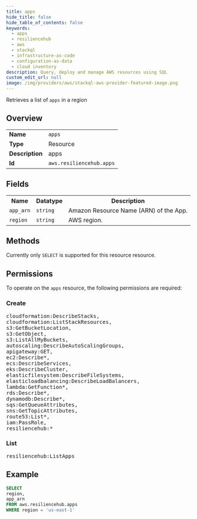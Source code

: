 ```yaml
---
title: apps
hide_title: false
hide_table_of_contents: false
keywords:
  - apps
  - resiliencehub
  - aws
  - stackql
  - infrastructure-as-code
  - configuration-as-data
  - cloud inventory
description: Query, deploy and manage AWS resources using SQL
custom_edit_url: null
image: /img/providers/aws/stackql-aws-provider-featured-image.png
---
```

Retrieves a list of <code>apps</code> in a region

## Overview
<table><tbody>
<tr><td><b>Name</b></td><td><code>apps</code></td></tr>
<tr><td><b>Type</b></td><td>Resource</td></tr>
<tr><td><b>Description</b></td><td>apps</td></tr>
<tr><td><b>Id</b></td><td><code>aws.resiliencehub.apps</code></td></tr>
</tbody></table>

## Fields
<table><tbody>
<tr><th>Name</th><th>Datatype</th><th>Description</th></tr>
<tr><td><code>app_arn</code></td><td><code>string</code></td><td>Amazon Resource Name (ARN) of the App.</td></tr>
<tr><td><code>region</code></td><td><code>string</code></td><td>AWS region.</td></tr>

</tbody></table>

## Methods
Currently only <code>SELECT</code> is supported for this resource resource.

## Permissions

To operate on the <code>apps</code> resource, the following permissions are required:

### Create
<pre>
cloudformation:DescribeStacks,
cloudformation:ListStackResources,
s3:GetBucketLocation,
s3:GetObject,
s3:ListAllMyBuckets,
autoscaling:DescribeAutoScalingGroups,
apigateway:GET,
ec2:Describe*,
ecs:DescribeServices,
eks:DescribeCluster,
elasticfilesystem:DescribeFileSystems,
elasticloadbalancing:DescribeLoadBalancers,
lambda:GetFunction*,
rds:Describe*,
dynamodb:Describe*,
sqs:GetQueueAttributes,
sns:GetTopicAttributes,
route53:List*,
iam:PassRole,
resiliencehub:*</pre>

### List
<pre>
resiliencehub:ListApps</pre>


## Example
```sql
SELECT
region,
app_arn
FROM aws.resiliencehub.apps
WHERE region = 'us-east-1'
```
